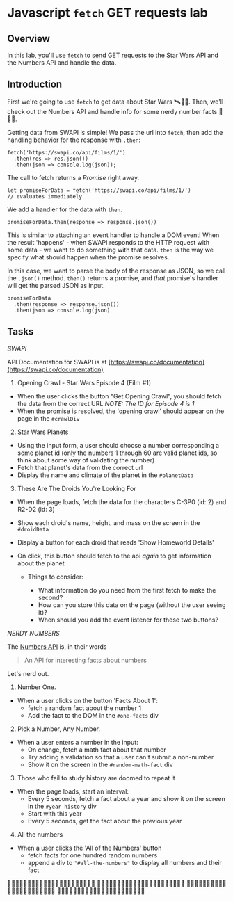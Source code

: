 # Javascript `fetch` GET requests lab

## Overview

In this lab, you'll use `fetch` to send GET requests to the Star Wars API and the Numbers API and handle the data.

## Introduction

First we're going to use `fetch` to get data about Star Wars 🛰👾🚀. Then, we'll check out the Numbers API and handle info for some nerdy number facts 🔢🤓📐.

Getting data from SWAPI is simple! We pass the url into `fetch`, then add the handling behavior for the response with `.then`:

```
fetch('https://swapi.co/api/films/1/')
  .then(res => res.json())
  .then(json => console.log(json));
```

The call to fetch returns a _Promise_ right away.

```
let promiseForData = fetch('https://swapi.co/api/films/1/')
// evaluates immediately
```

We add a handler for the data with `then`.

```
promiseForData.then(response => response.json())
```

This is similar to attaching an event handler to handle a DOM event! When the result 'happens' - when SWAPI responds to the HTTP request with some data - we want to do something with that data. `then` is the way we specify what should happen when the promise resolves.

In this case, we want to parse the body of the response as JSON, so we call the `.json()` method. `then()` returns a promise, and _that_ promise's handler will get the parsed JSON as input.

```
promiseForData
  .then(response => response.json())
  .then(json => console.log(json)
```

## Tasks

_SWAPI_

API Documentation for SWAPI is at [https://swapi.co/documentation](https://swapi.co/documentation)

1.  Opening Crawl - Star Wars Episode 4 (Film #1)

* When the user clicks the button "Get Opening Crawl", you should fetch the data from the correct URL
  _NOTE: The ID for Episode 4 is 1_
 * When the promise is resolved, the 'opening crawl' should appear on the page in the `#crawlDiv`

2.  Star Wars Planets

* Using the input form, a user should choose a number corresponding a some planet id (only the numbers 1 through 60 are valid planet ids, so think about some way of validating the number)
* Fetch that planet's data from the correct url
* Display the name and climate of the planet in the `#planetData`

3.  These Are The Droids You're Looking For

* When the page loads, fetch the data for the characters C-3P0 (id: 2) and R2-D2 (id: 3)
* Show each droid's name, height, and mass on the screen in the `#droidData`
* Display a button for each droid that reads 'Show Homeworld Details'
* On click, this button should fetch to the api _again_ to get information about the planet

  * Things to consider:

    * What information do you need from the first fetch to make the second?
    * How can you store this data on the page (without the user seeing it)?
    * When should you add the event listener for these two buttons?

_NERDY NUMBERS_

The [Numbers API](http://numbersapi.com/) is, in their words

> An API for interesting facts about numbers

Let's nerd out.

1.  Number One.

* When a user clicks on the button 'Facts About 1':
  * fetch a random fact about the number 1
  * Add the fact to the DOM in the `#one-facts` div

2.  Pick a Number, Any Number.

* When a user enters a number in the input:
  * On change, fetch a math fact about that number
  * Try adding a validation so that a user can't submit a non-number
  * Show it on the screen in the `#random-math-fact` div

3.  Those who fail to study history are doomed to repeat it

* When the page loads, start an interval:
  * Every 5 seconds, fetch a fact about a year and show it on the screen in the `#year-history` div
  * Start with this year
  * Every 5 seconds, get the fact about the previous year

4.  All the numbers

* When a user clicks the 'All of the Numbers' button
  * fetch facts for one hundred random numbers
  * append a div to `"#all-the-numbers"` to display all numbers and their fact

🔢🤓🔢🤓🔢🤓🔢🤓🔢🤓🔢🤓🔢🤓🔢🤓🔢🤓🔢🤓🔢🤓
🔢🤓🔢🤓🔢🤓🔢🤓🔢🤓🔢🤓🔢🤓🔢🤓🔢🤓🔢🤓🔢🤓
🔢🤓🔢🤓🔢🤓🔢🤓🔢🤓🔢🤓🔢🤓🔢🤓🔢🤓🔢🤓🔢🤓
🔢🤓🔢🤓🔢🤓🔢🤓🔢🤓🔢🤓🔢🤓🔢🤓🔢🤓🔢🤓🔢🤓
